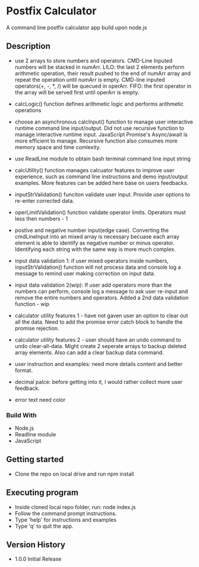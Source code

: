 # Postfix Calculator

A command line postfix calculator app build upon node.js

## Description

- use 2 arrays to store numbers and operators. CMD-Line Inputed numbers will be stacked in numArr. LILO: the last 2 elements perform arithmetic operation, their result pushed to the end of numArr array and repeat the operation until numArr is empty. CMD-line inputed operators(+, -, \*, /) will be quecued in operArr. FIFO: the first operator in the array will be served first until operArr is empty.

- calcLogic() function defines arithmetic logic and performs arithmetic operations
- choose an asynchronous calcInput() function to manage user interactive runtime command line input/output. Did not use recursive function to manage interactive runtime input. JavaScript Promise's Async/await is more efficient to manage. Recursive function also consumes more memory space and time comlexity.

- use ReadLine module to obtain bash terminal command line input string
- calcUtility() function manages calcuator features to improve user experience, such as command line instructions and demo input/output examples. More features can be added here base on users feedbacks.
- inputStrValidation() funciton validate user input. Provide user options to re-enter corrected data.
- operLimitValidation() function validate operator limits. Operators must less then numbers - 1

- postive and negative number input(edge case). Converting the cmdLineInput into an mixed array is necessary becuase each array element is able to identify as negative number or minus operator. Identifying each string with the same way is more much complex.

- input data validation 1: if user mixed operators inside numbers, inputStrValidation() function will not process data and console log a message to remind user making correction on input data.

- input data validation 2(wip): If user add operators more than the numbers can perform, console log a message to ask user re-input and remove the entire numbers and operators. Added a 2nd data validation function - wip

- calculator utility features 1 - have not gaven user an option to clear out all the data. Need to add the promise error catch block to handle the promise rejection.

- calculator utility features 2 - user should have an undo command to undo clear-all-data. Might create 2 seperate arrays to backup deleted array elements. Also can add a clear backup data command.

- user instruction and examples: need more details content and better format.

- decimal palce: before getting into it, I would rather collect more user feedback.

- error text need color

### Build With

- Node.js
- Readline module
- JavaScript

## Getting started

- Clone the repo on local drive and run npm install

## Executing program

- Inside cloned local repo folder, run: node index.js
- Follow the command prompt instructions.
- Type 'help' for instructions and examples
- Type 'q' to quit the app.

## Version History

- 1.0.0 Initial Release
